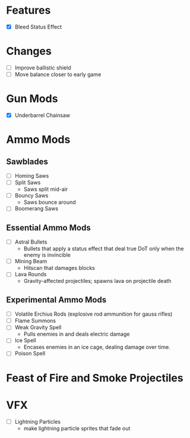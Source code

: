 # Features
- [x] Bleed Status Effect

# Changes
- [ ] Improve ballistic shield
- [ ] Move balance closer to early game

# Gun Mods
- [x] Underbarrel Chainsaw

# Ammo Mods
## Sawblades
- [ ] Homing Saws
- [ ] Split Saws
  - Saws split mid-air
- [ ] Bouncy Saws
  - Saws bounce around
- [ ] Boomerang Saws

## Essential Ammo Mods
- [ ] Astral Bullets
  - Bullets that apply a status effect that deal true DoT only when the enemy is invincible
- [ ] Mining Beam
  - Hitscan that damages blocks
- [ ] Lava Rounds
  - Gravity-affected projectiles; spawns lava on projectile death

## Experimental Ammo Mods
- [ ] Volatile Erchius Rods (explosive rod ammunition for gauss rifles)
- [ ] Flame Summons
- [ ] Weak Gravity Spell
  - Pulls enemies in and deals electric damage
- [ ] Ice Spell
  - Encases enemies in an ice cage, dealing damage over time.
- [ ] Poison Spell

# Feast of Fire and Smoke Projectiles

# VFX
- [ ] Lightning Particles
  - make lightning particle sprites that fade out